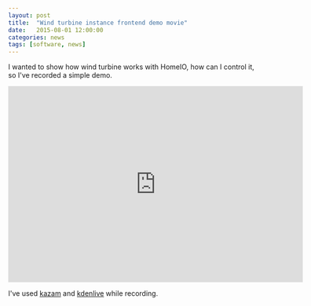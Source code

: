 ```yaml
---
layout: post
title:  "Wind turbine instance frontend demo movie"
date:   2015-08-01 12:00:00
categories: news
tags: [software, news]
---
```


I wanted to show how wind turbine works with HomeIO, how can I control it, so I've recorded a simple demo.

<div class="vimeo"><iframe src='http://player.vimeo.com/video/135051782' width="600" height="400" frameborder="0" webkitAllowFullScreen mozallowfullscreen allowFullScreen> </iframe></div>

I've used [kazam](https://launchpad.net/kazam) and [kdenlive](https://kdenlive.org/) while recording.